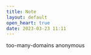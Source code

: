 ```yaml
---
title: Note
layout: default
open_heart: true
date: 2023-03-23 11:11
---
```


too-many-domains anonymous
